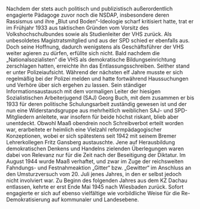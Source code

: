 Nachdem der stets auch politisch und publizistisch außerordentlich
engagierte Pädagoge zuvor noch die NSDAP, insbesondere deren Rassismus
und ihre „Blut und Boden“-Ideologie scharf kritisiert hatte, trat er im
Frühjahr 1933 aus taktischen Gründen vom Vorsitz des
Volkshochschulbundes sowie als Studienleiter der VHS zurück. Als
unbesoldetes Magistratsmitglied und aus der SPD schied er ebenfalls aus.
Doch seine Hoffnung, dadurch wenigstens als Geschäftsführer der VHS
weiter agieren zu dürfen, erfüllte sich nicht. Bald nachdem die
„Nationalsozialisten“ die VHS als demokratische Bildungseinrichtung
zerschlagen hatten, erreichte ihn das Entlassungsschreiben. Seither
stand er unter Polizeiaufsicht. Während der nächsten elf Jahre musste er
sich regelmäßig bei der Polizei melden und hatte fortwährend
Haussuchungen und Verhöre über sich ergehen zu lassen. Sein ständiger
Informationsaustausch mit dem vormaligen Leiter der hiesigen
Sozialistischen Arbeiterjugend (SAJ) Georg Buch, mit dem zusammen er bis
1933 für deren politische Schulungsarbeit zuständig gewesen ist und der
nun eine Widerstandsgruppe aus mehrheitlich weiblichen SAJ- und
SPD-Mitgliedern anleitete, war insofern für beide höchst riskant, blieb
aber unentdeckt. Obwohl Maaß obendrein noch Schreibverbot erteilt worden
war, erarbeitete er heimlich eine Vielzahl reformpädagogischer
Konzeptionen, wobei er sich spätestens seit 1942 mit seinem Bremer
Lehrerkollegen Fritz Gansberg austauschte. Jene auf Herausbildung
demokratischen Denkens und Handelns zielenden Überlegungen waren dabei
von Relevanz nur für die Zeit nach der Beseitigung der Diktatur. Im
August 1944 wurde Maaß verhaftet, und zwar im Zuge der reichsweiten
Fahndungs- und Festnahmeaktion „Gitter“ bzw. „Gewitter“ im Anschluss an
den Umsturzversuch vom 20. Juli jenes Jahres, in den er selbst jedoch
nicht involviert war. Zu Beginn des folgenden Jahres aus dem KZ Dachau
entlassen, kehrte er erst Ende Mai 1945 nach Wiesbaden zurück. Sofort
engagierte er sich auf ebenso vielfältige wie vorbildliche Weise für die
Re-Demokratisierung auf kommunaler und Landesebene.
